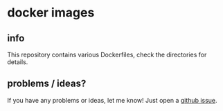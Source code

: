 # docker images

## info
This repository contains various Dockerfiles, check the directories for details.

## problems / ideas?
If you have any problems or ideas, let me know!
Just open a [github issue](https://github.com/simonkowallik/docker/issues).
